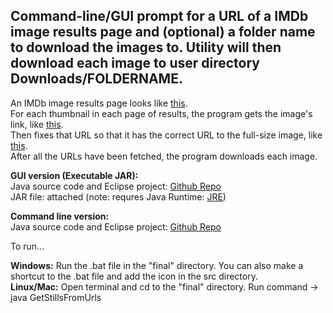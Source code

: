 Command-line/GUI prompt for a URL of a IMDb image results page and (optional) a folder name to download the images to. Utility will then download each image to user directory Downloads/FOLDERNAME.
---

An IMDb image results page looks like [this](http://www.imdb.com/title/tt1951264/mediaindex?refine=still_frame&ref_=ttmi_ref_sf).   
For each thumbnail in each page of results, the program gets the image's link, like [this](http://ia.media-imdb.com/images/M/MV5BNzQ5OTU5MTI4Ml5BMl5BanBnXkFtZTgwMjA3NzY2MDE@._V1_SY100_CR25,0,100,100_.jpg).   
Then fixes that URL so that it has the correct URL to the full-size image, like [this](http://ia.media-imdb.com/images/M/MV5BNzQ5OTU5MTI4Ml5BMl5BanBnXkFtZTgwMjA3NzY2MDE@._V1_.jpg).   
After all the URLs have been fetched, the program downloads each image.   

**GUI version (Executable JAR):**   
Java source code and Eclipse project: [Github Repo](https://github.com/pizzaboy314/imdb_stills_grabber_gui)   
JAR file: attached (note: requres Java Runtime: [JRE](https://www.java.com/en/download/))   

**Command line version:**   
Java source code and Eclipse project: [Github Repo](https://github.com/pizzaboy314/imdb_stills_grabber)   


To run...

**Windows:** Run the .bat file in the "final" directory. You can also make a shortcut to the .bat file and add the icon in the src directory.   
**Linux/Mac:** Open terminal and cd to the "final" directory. Run command -> java GetStillsFromUrls
